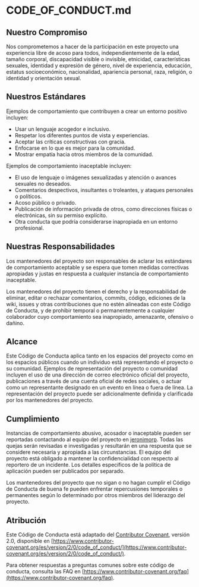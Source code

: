 # CODE_OF_CONDUCT.md

## Nuestro Compromiso

Nos comprometemos a hacer de la participación en este proyecto una experiencia libre de acoso para todos, independientemente de la edad, tamaño corporal, discapacidad visible o invisible, etnicidad, características sexuales, identidad y expresión de género, nivel de experiencia, educación, estatus socioeconómico, nacionalidad, apariencia personal, raza, religión, o identidad y orientación sexual.

## Nuestros Estándares

Ejemplos de comportamiento que contribuyen a crear un entorno positivo incluyen:

- Usar un lenguaje acogedor e inclusivo.
- Respetar los diferentes puntos de vista y experiencias.
- Aceptar las críticas constructivas con gracia.
- Enfocarse en lo que es mejor para la comunidad.
- Mostrar empatía hacia otros miembros de la comunidad.

Ejemplos de comportamiento inaceptable incluyen:

- El uso de lenguaje o imágenes sexualizadas y atención o avances sexuales no deseados.
- Comentarios despectivos, insultantes o troleantes, y ataques personales o políticos.
- Acoso público o privado.
- Publicación de información privada de otros, como direcciones físicas o electrónicas, sin su permiso explícito.
- Otra conducta que podría considerarse inapropiada en un entorno profesional.

## Nuestras Responsabilidades

Los mantenedores del proyecto son responsables de aclarar los estándares de comportamiento aceptable y se espera que tomen medidas correctivas apropiadas y justas en respuesta a cualquier instancia de comportamiento inaceptable.

Los mantenedores del proyecto tienen el derecho y la responsabilidad de eliminar, editar o rechazar comentarios, commits, código, ediciones de la wiki, issues y otras contribuciones que no estén alineadas con este Código de Conducta, y de prohibir temporal o permanentemente a cualquier colaborador cuyo comportamiento sea inapropiado, amenazante, ofensivo o dañino.

## Alcance

Este Código de Conducta aplica tanto en los espacios del proyecto como en los espacios públicos cuando un individuo está representando el proyecto o su comunidad. Ejemplos de representación del proyecto o comunidad incluyen el uso de una dirección de correo electrónico oficial del proyecto, publicaciones a través de una cuenta oficial de redes sociales, o actuar como un representante designado en un evento en línea o fuera de línea. La representación del proyecto puede ser adicionalmente definida y clarificada por los mantenedores del proyecto.

## Cumplimiento

Instancias de comportamiento abusivo, acosador o inaceptable pueden ser reportadas contactando al equipo del proyecto en [jeronimorp](mailto:tu-email@dominio.com). Todas las quejas serán revisadas e investigadas y resultarán en una respuesta que se considere necesaria y apropiada a las circunstancias. El equipo del proyecto está obligado a mantener la confidencialidad con respecto al reportero de un incidente. Los detalles específicos de la política de aplicación pueden ser publicados por separado.

Los mantenedores del proyecto que no sigan o no hagan cumplir el Código de Conducta de buena fe pueden enfrentar repercusiones temporales o permanentes según lo determinado por otros miembros del liderazgo del proyecto.

## Atribución

Este Código de Conducta está adaptado del [Contributor Covenant](https://www.contributor-covenant.org), versión 2.0, disponible en [https://www.contributor-covenant.org/es/version/2/0/code_of_conduct/](https://www.contributor-covenant.org/es/version/2/0/code_of_conduct/).

Para obtener respuestas a preguntas comunes sobre este código de conducta, consulta las FAQ en [https://www.contributor-covenant.org/faq](https://www.contributor-covenant.org/faq).
